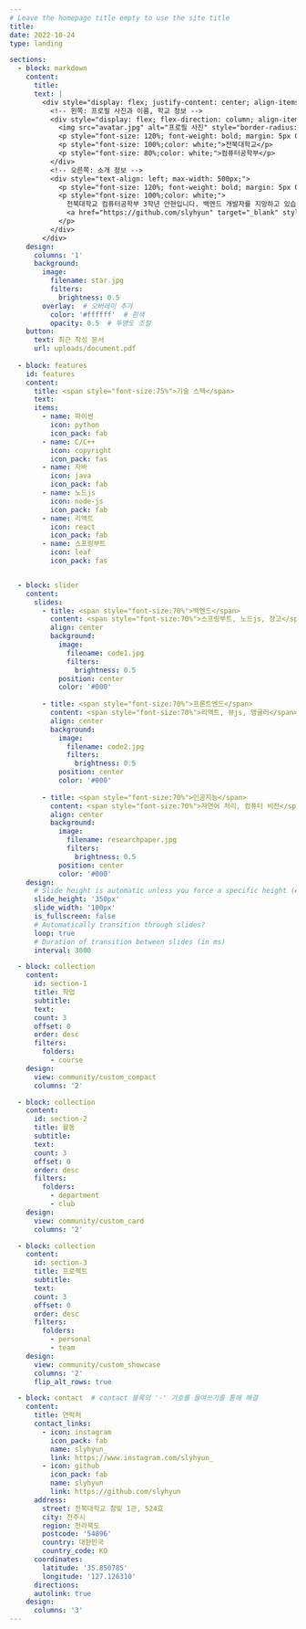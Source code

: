 ```yaml
---
# Leave the homepage title empty to use the site title
title:
date: 2022-10-24
type: landing

sections:
  - block: markdown
    content:
      title:
      text: |
        <div style="display: flex; justify-content: center; align-items: center; gap: 50px;">
          <!-- 왼쪽: 프로필 사진과 이름, 학교 정보 -->
          <div style="display: flex; flex-direction: column; align-items: center;">
            <img src="avatar.jpg" alt="프로필 사진" style="border-radius: 100%; width: 200px; height: 200px; object-fit: cover; margin-bottom: 10px;">
            <p style="font-size: 120%; font-weight: bold; margin: 5px 0;color: white;">안현</p>
            <p style="font-size: 100%;color: white;">전북대학교</p>
            <p style="font-size: 80%;color: white;">컴퓨터공학부</p>
          </div>
          <!-- 오른쪽: 소개 정보 -->
          <div style="text-align: left; max-width: 500px;">
            <p style="font-size: 120%; font-weight: bold; margin: 5px 0;color: white;">자기소개</p>
            <p style="font-size: 100%;color: white;">
              전북대학교 컴퓨터공학부 3학년 안현입니다. 백엔드 개발자를 지망하고 있습니다.<br>
              <a href="https://github.com/slyhyun" target="_blank" style="text-decoration: underline; color: #946efd;">깃허브 바로가기</a>
            </p>
          </div>
        </div>
    design:
      columns: '1'
      background:
        image:
          filename: star.jpg
          filters:
            brightness: 0.5
        overlay:  # 오버레이 추가
          color: '#ffffff'  # 흰색
          opacity: 0.5  # 투명도 조절
    button:
      text: 최근 작성 문서
      url: uploads/document.pdf
  
  - block: features
    id: features
    content:
      title: <span style="font-size:75%">기술 스택</span>
      text: 
      items:
        - name: 파이썬
          icon: python
          icon_pack: fab
        - name: C/C++
          icon: copyright
          icon_pack: fas
        - name: 자바
          icon: java
          icon_pack: fab
        - name: 노드js
          icon: node-js
          icon_pack: fab
        - name: 리액트
          icon: react
          icon_pack: fab
        - name: 스프링부트
          icon: leaf
          icon_pack: fas


  - block: slider
    content:
      slides:
        - title: <span style="font-size:70%">백엔드</span>
          content: <span style="font-size:70%">스프링부트, 노드js, 장고</span>
          align: center
          background:
            image:
              filename: code1.jpg
              filters:
                brightness: 0.5
            position: center
            color: '#000'
        
        - title: <span style="font-size:70%">프론트엔드</span>
          content: <span style="font-size:70%">리액트, 뷰js, 앵귤러</span>
          align: center
          background:
            image:
              filename: code2.jpg
              filters:
                brightness: 0.5
            position: center
            color: '#000'
          
        - title: <span style="font-size:70%">인공지능</span>
          content: <span style="font-size:70%">자연어 처리, 컴퓨터 비전</span>
          align: center
          background:
            image:
              filename: researchpaper.jpg
              filters:
                brightness: 0.5
            position: center
            color: '#000'
    design:
      # Slide height is automatic unless you force a specific height (e.g. '400px')
      slide_height: '350px'
      slide_width: '100px'
      is_fullscreen: false
      # Automatically transition through slides?
      loop: true
      # Duration of transition between slides (in ms)
      interval: 3000

  - block: collection
    content:
      id: section-1
      title: 학업
      subtitle:
      text:
      count: 3
      offset: 0
      order: desc
      filters:
        folders:
          - course
    design:
      view: community/custom_compact
      columns: '2'

  - block: collection
    content:
      id: section-2
      title: 활동
      subtitle:
      text:
      count: 3
      offset: 0
      order: desc
      filters:
        folders:
          - department
          - club
    design:
      view: community/custom_card
      columns: '2'

  - block: collection
    content:
      id: section-3
      title: 프로젝트
      subtitle:
      text:
      count: 3
      offset: 0
      order: desc
      filters:
        folders:
          - personal
          - team
    design:
      view: community/custom_showcase
      columns: '2'
      flip_alt_rows: true

  - block: contact  # contact 블록의 '-' 기호를 들여쓰기를 통해 해결
    content:
      title: 연락처
      contact_links:
        - icon: instagram
          icon_pack: fab
          name: slyhyun_
          link: https://www.instagram.com/slyhyun_
        - icon: github
          icon_pack: fab
          name: slyhyun
          link: https://github.com/slyhyun
      address:
        street: 전북대학교 참빛 1관, 524호
        city: 전주시
        region: 전라북도
        postcode: '54896'
        country: 대한민국
        country_code: KO
      coordinates:
        latitude: '35.850785'
        longitude: '127.126310'
      directions: 
      autolink: true
    design:
      columns: '3'
---
```

